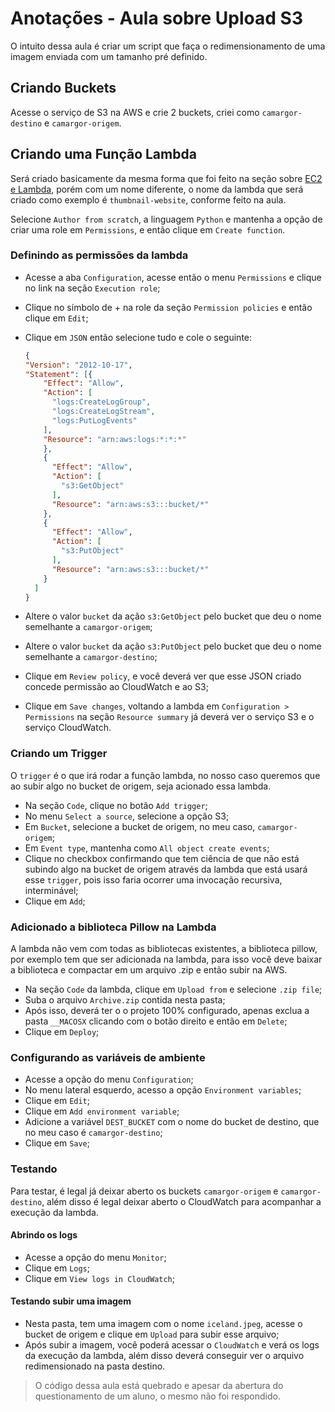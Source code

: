 # **Anotações - Aula sobre Upload S3**

O intuito dessa aula é criar um script que faça o redimensionamento de uma imagem enviada com um tamanho pré definido.

## **Criando Buckets**

Acesse o serviço de S3 na AWS e crie 2 buckets, criei como `camargor-destino` e `camargor-origem`.

## **Criando uma Função Lambda**

Será criado basicamente da mesma forma que foi feito na seção sobre [EC2 e Lambda](../03_section_ec2_e_lambda/), porém com um nome diferente, o nome da lambda que será criado como exemplo é `thumbnail-website`, conforme feito na aula.

Selecione `Author from scratch`, a linguagem `Python` e mantenha a opção de criar uma role em `Permissions`, e então clique em `Create function`.

### **Definindo as permissões da lambda**

- Acesse a aba `Configuration`, acesse então o menu `Permissions` e clique no link na seção `Execution role`;
- Clique no símbolo de + na role da seção `Permission policies` e então clique em `Edit`;
- Clique em `JSON` então selecione tudo e cole o seguinte:
  
  ```json
  {
  "Version": "2012-10-17",
  "Statement": [{
      "Effect": "Allow",
      "Action": [
        "logs:CreateLogGroup",
        "logs:CreateLogStream",
        "logs:PutLogEvents"
      ],
      "Resource": "arn:aws:logs:*:*:*"
      },
      {
        "Effect": "Allow",
        "Action": [
          "s3:GetObject"
        ],
        "Resource": "arn:aws:s3:::bucket/*"
      },
      {
        "Effect": "Allow",
        "Action": [
          "s3:PutObject"
        ],
        "Resource": "arn:aws:s3:::bucket/*"
      }
    ]
  }
  ```

- Altere o valor `bucket` da ação `s3:GetObject` pelo bucket que deu o nome semelhante a `camargor-origem`;
- Altere o valor `bucket` da ação `s3:PutObject` pelo bucket que deu o nome semelhante a `camargor-destino`;
- Clique em `Review policy`, e você deverá ver que esse JSON criado concede permissão ao CloudWatch e ao S3;
- Clique em `Save changes`, voltando a lambda em `Configuration > Permissions` na seção `Resource summary` já deverá ver o serviço S3 e o serviço CloudWatch.

### **Criando um Trigger**

O `trigger` é o que irá rodar a função lambda, no nosso caso queremos que ao subir algo no bucket de origem, seja acionado essa lambda.

- Na seção `Code`, clique no botão `Add trigger`;
- No menu `Select a source`, selecione a opção S3;
- Em `Bucket`, selecione a bucket de origem, no meu caso, `camargor-origem`;
- Em `Event type`, mantenha como `All object create events`;
- Clique no checkbox confirmando que tem ciência de que não está subindo algo na bucket de origem através da lambda que está usará esse `trigger`, pois isso faria ocorrer uma invocação recursiva, interminável;
- Clique em `Add`;

### **Adicionado a biblioteca Pillow na Lambda**

A lambda não vem com todas as bibliotecas existentes, a biblioteca pillow, por exemplo tem que ser adicionada na lambda, para isso você deve baixar a biblioteca e compactar em um arquivo .zip e então subir na AWS.

- Na seção `Code` da lambda, clique em `Upload from` e selecione `.zip file`;
- Suba o arquivo `Archive.zip` contida nesta pasta;
- Após isso, deverá ter o o projeto 100% configurado, apenas exclua a pasta `__MACOSX` clicando com o botão direito e então em `Delete`;
- Clique em `Deploy`;

### **Configurando as variáveis de ambiente**

- Acesse a opção do menu `Configuration`;
- No menu lateral esquerdo, acesso a opção `Environment variables`;
- Clique em `Edit`;
- Clique em `Add environment variable`;
- Adicione a variável `DEST_BUCKET` com o nome do bucket de destino, que no meu caso é `camargor-destino`;
- Clique em `Save`;

### **Testando**

Para testar, é legal já deixar aberto os buckets `camargor-origem` e `camargor-destino`, além disso é legal deixar aberto o CloudWatch para acompanhar a execução da lambda.

#### **Abrindo os logs**

- Acesse a opção do menu `Monitor`;
- Clique em `Logs`;
- Clique em `View logs in CloudWatch`;

#### **Testando subir uma imagem**

- Nesta pasta, tem uma imagem com o nome `iceland.jpeg`, acesse o bucket de origem e clique em `Upload` para subir esse arquivo;
- Após subir a imagem, você poderá acessar o `CloudWatch` e verá os logs da execução da lambda, além disso deverá conseguir ver o arquivo redimensionado na pasta destino.

> O código dessa aula está quebrado e apesar da abertura do questionamento de um aluno, o mesmo não foi respondido.
